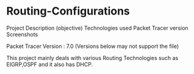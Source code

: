 # Routing-Configurations

Project Description (objective) Technologies used Packet Tracer version Screenshots

Packet Tracer Version : 7.0 (Versions below may not support the file)

This project mainly deals with various Routing Technologies such as EIGRP,OSPF and it also has DHCP.

